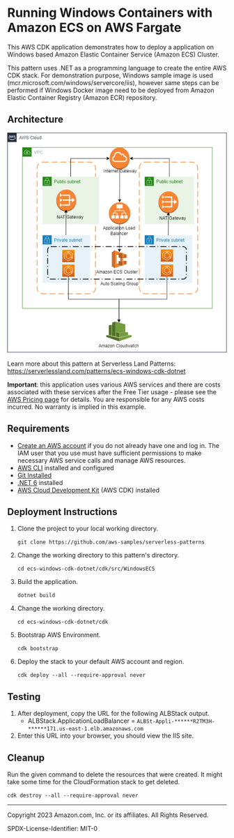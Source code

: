 # Running Windows Containers with Amazon ECS on AWS Fargate

This AWS CDK application demonstrates how to deploy a application on Windows based Amazon Elastic Container Service (Amazon ECS) Cluster.

This pattern uses .NET as a programming language to create the entire AWS CDK stack. For demonstration purpose, Windows sample image is used (mcr.microsoft.com/windows/servercore/iis), however same steps can be performed if Windows Docker image need to be deployed from Amazon Elastic Container Registry (Amazon ECR) repository.

## Architecture 
![architecture diagram](images/architecture.png)

Learn more about this pattern at Serverless Land Patterns: https://serverlessland.com/patterns/ecs-windows-cdk-dotnet

**Important**: this application uses various AWS services and there are costs associated with these services after the Free Tier usage - please see the [AWS Pricing page](https://aws.amazon.com/pricing/) for details. You are responsible for any AWS costs incurred. No warranty is implied in this example.

## Requirements

* [Create an AWS account](https://portal.aws.amazon.com/gp/aws/developer/registration/index.html) if you do not already have one and log in. The IAM user that you use must have sufficient permissions to make necessary AWS service calls and manage AWS resources.
* [AWS CLI](https://docs.aws.amazon.com/cli/latest/userguide/install-cliv2.html) installed and configured
* [Git Installed](https://git-scm.com/book/en/v2/Getting-Started-Installing-Git)
* [.NET 6](https://dotnet.microsoft.com/en-us/download/dotnet/7.0) installed
* [AWS Cloud Development Kit](https://docs.aws.amazon.com/cdk/latest/guide/cli.html) (AWS CDK) installed

## Deployment Instructions

1. Clone the project to your local working directory.
    ```
    git clone https://github.com/aws-samples/serverless-patterns
    ```
2. Change the working directory to this pattern's directory.
    ```
    cd ecs-windows-cdk-dotnet/cdk/src/WindowsECS
    ```
3. Build the application.
    ```
    dotnet build
    ```
4. Change the working directory.
    ```
    cd ecs-windows-cdk-dotnet/cdk
    ```
5. Bootstrap AWS Environment.
    ```
    cdk bootstrap
    ```
6. Deploy the stack to your default AWS account and region.
    ```
    cdk deploy --all --require-approval never
    ```

## Testing

1. After deployment, copy the URL for the following ALBStack output.    
   - ALBStack.ApplicationLoadBalancer = `ALBSt-Appli-******R2TM3H-******171.us-east-1.elb.amazonaws.com`   
3. Enter this URL into your browser, you should view the IIS site.

## Cleanup

Run the given command to delete the resources that were created. It might take some time for the CloudFormation stack to get deleted.
```
cdk destroy --all --require-approval never
```
----
Copyright 2023 Amazon.com, Inc. or its affiliates. All Rights Reserved.

SPDX-License-Identifier: MIT-0